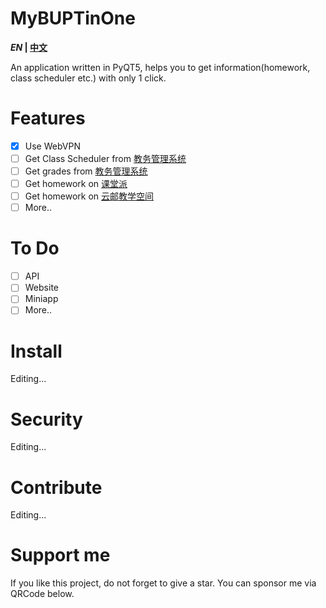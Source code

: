 # MyBUPTinOne
***EN* | [中文](README_CN.md)**

An application written in PyQT5, helps you to get information(homework, class scheduler etc.) with only 1 click.


# Features
- [X] Use WebVPN
- [ ] Get Class Scheduler from [教务管理系统](https://jwgl.bupt.edu.cn/)
- [ ] Get grades from [教务管理系统](https://jwgl.bupt.edu.cn/)
- [ ] Get homework on [课堂派](https://www.ketangpai.com/)
- [ ] Get homework on [云邮教学空间](https://ucloud.bupt.edu.cn/uclass/#/)
- [ ] More..

# To Do
- [ ] API
- [ ] Website
- [ ] Miniapp
- [ ] More..

# Install
Editing...

# Security
Editing...

# Contribute
Editing...

# Support me
If you like this project, do not forget to give a star.
You can sponsor me via QRCode below.

